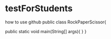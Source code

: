 # testForStudents
how to use github
public class RockPaperScissor{

  public static void main(String[] args){
  }
}
